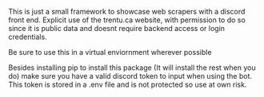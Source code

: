 This is just a small framework to showcase web scrapers with a discord front end. Explicit use of the trentu.ca website, with permission to do so since it is public data and doesnt require backend access or login credentials. 

Be sure to use this in a virtual enviornment wherever possible

Besides installing pip to install this package (It will install the rest when you do) make sure you have a valid discord token to input when using the bot. This token is stored in a 
.env file and is not protected so use at own risk. 